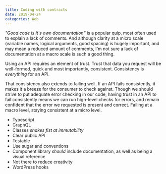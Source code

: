 ```yaml
---
title: Coding with contracts
date: 2019-04-24
categories: Web
---
```


_"Good code is it's own documentation"_ is a popular quip, most often used to explain a lack of comments. And although clarity at a micro scale (variable names, logical arguments, good spacing) is hugely important, and may mean a reduced amount of comments, I'm not sure a lack of documentation at a macro scale is such a good thing.

Using an API requires an element of trust. Trust that data you request will be well-formed, quick and most importantly, consistent. Consistency is _everything_ for an API.

That consistency also extends to failing well. If an API fails consistently, it makes it a breeze for the consumer to check against. Though we should strive to put adequate error checking in our code, having trust in an API to fail consistently means we can run high-level checks for errors, and remain confident that the error we requested is present and correct. Failing at a macro level, staying consistent at a micro level.

- Typescript
- GraphQL
- Classes _shakes fist at immutability_
- Clear public API
- Testable
- Use sugar and conventions
- Component library _should_ include documentation, as well as being a visual reference
- Not there to reduce creativity
- WordPress hooks
